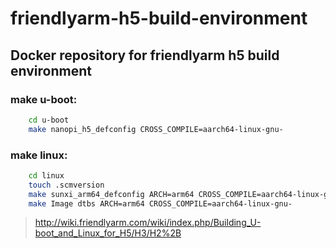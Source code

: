 # friendlyarm-h5-build-environment
## Docker repository for friendlyarm h5 build environment

### make u-boot:
```sh
    cd u-boot
    make nanopi_h5_defconfig CROSS_COMPILE=aarch64-linux-gnu-
```
### make linux:
```sh
    cd linux
    touch .scmversion
    make sunxi_arm64_defconfig ARCH=arm64 CROSS_COMPILE=aarch64-linux-gnu-
    make Image dtbs ARCH=arm64 CROSS_COMPILE=aarch64-linux-gnu-
```
 >http://wiki.friendlyarm.com/wiki/index.php/Building_U-boot_and_Linux_for_H5/H3/H2%2B